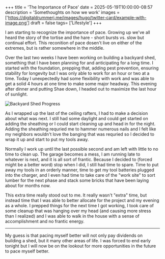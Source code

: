 +++
title = 'The Importance of Pace'
date = 2025-05-19T10:00:00-08:57
description = 'Somethoughts on how we work'
images = ['https://digitaldrummerj.me/images/hugo/twitter-card/example-with-image.png']
draft = false
tags= ['Lifestyle']
+++

I am starting to recognize the importance of pace. Growing up we've all heard the story of the tortise and the hare - short bursts vs. slow but continual effort. This reconition of pace dosen't live on either of the extremes, but is rather somewhere in the middle.


Over the last two weeks I have been working on building a backyard shed, something that I have been planning for and anticipating for a long time. I started with the foundation, prepping that, adding pest prevention, ensuring stability for longevity but I was only able to work for an hour or two at a time. Today I unexpectedly had some flexibility with work and was able to get a solid 4 hours at one time to make some major headway. This evening after dinner and putting Shae down, I headed out to maximize the last hour of sunlight.

![Backyard Shed Progress](/images/IMG_0785.jpg)

As I wrapped up the last of the ceiling rafters, I had to make a decision about what was next. I still had some daylight and could get started on adding the sheathing or I could start cleaning up and head in for the night. Adding the sheathing requried me to hammer numerous nails and I felt like my neighbors wouldn't love the banging that was requried so I decided to wrap it up and start to put my tools away.


Normally I work up until the last possible second and am left with little to no time to clean up. The garage becomes a mess, I am running late to whatever is next, and it is all sort of frantic. Because I decided to (forced might be a better word) stop when I did, I still had time to spare. Time to put away my tools in an orderly manner, time to get my tool batteries plugged into the charger, and I even had time to take care of the "work site" to sort lumber for the next phase and stack some bricks that have been laying about for months now.


This extra time really stood out to me. It really wasn't "extra" time, but instead time that I was able to better allocate for the project and my evening as a whole. I prepped things for the next time I got working, I took care of some cleanup that was hanging over my head (and causing more stress than I realized) and I was able to walk in the house with a sense of accomplishment and no frantic energy.

---

My guess is that pacing myself better will not only pay dividends on building a shed, but it many other areas of life. I was forced to end early tonight but I will now be on the lookout for more opportunities in the future to pace myself better.